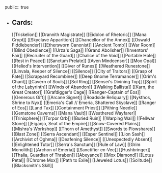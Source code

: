 public:: true
- ## Cards:
	[[Triskelion]]
	[[Drannith Magistrate]]
	[[Eidolon of Rhetoric]]
	[[Mana Crypt]]
	[[Skyclave Apparition]]
	[[Chancellor of the Annex]]
	[[Oswald Fiddlebender]]
	[[Ethersworn Canonist]]
	[[Ancient Tomb]]
	[[War Room]]
	[[Blind Obedience]]
	[[Urza's Saga]]
	[[Grand Abolisher]]
	[[Inventors' Fair]]
	[[Recruiter of the Guard]]
	[[Chalice of the Void]]
	[[Portable Hole]]
	[[Rest in Peace]]
	[[Sanctum Prelate]]
	[[Aven Mindcensor]]
	[[Mox Opal]]
	[[Heliod's Intervention]]
	[[Giver of Runes]]
	[[Weathered Runestone]]
	[[Linvala, Keeper of Silence]]
	[[Silence]]
	[[City of Traitors]]
	[[Grasp of Fate]]
	[[Scrapyard Recombiner]]
	[[Deep Gnome Terramancer]]
	[[Orim's Chant]]
	[[Cavern of Souls]]
	[[Sol Ring]]
	[[Sensei's Divining Top]]
	[[Spirit of the Labyrinth]]
	[[Winds of Abandon]]
	[[Walking Ballista]]
	[[Karn, the Great Creator]]
	[[Grafdigger's Cage]]
	[[Ranger-Captain of Eos]]
	[[Generous Gift]]
	[[Arcane Signet]]
	[[Roadside Reliquary]]
	[[Nykthos, Shrine to Nyx]]
	[[Emeria's Call // Emeria, Shattered Skyclave]]
	[[Ranger of Eos]]
	[[Land Tax]]
	[[Containment Priest]]
	[[Pithing Needle]]
	[[Gemstone Caverns]]
	[[Mana Vault]]
	[[Weathered Wayfarer]]
	[[Trinisphere]]
	[[Torpor Orb]]
	[[Buried Ruin]]
	[[Warping Wail]]
	[[Fellwar Stone]]
	[[Eiganjo, Seat of the Empire]]
	[[Snow-Covered Plains]]
	[[Mishra's Workshop]]
	[[Thorn of Amethyst]]
	[[Swords to Plowshares]]
	[[Blast Zone]]
	[[Serra Ascendant]]
	[[Esper Sentinel]]
	[[Lion Sash]]
	[[Archivist of Oghma]]
	[[Deafening Silence]]
	[[Unexpectedly Absent]]
	[[Enlightened Tutor]]
	[[Serra's Sanctum]]
	[[Rule of Law]]
	[[Grim Monolith]]
	[[Archon of Emeria]]
	[[Sanctifier en-Vec]]
	[[Hushbringer]]
	[[Thalia, Guardian of Thraben]]
	[[Abeyance]]
	[[Mox Diamond]]
	[[Lotus Petal]]
	[[Chrome Mox]]
	[[Path to Exile]]
	[[Jeweled Lotus]]
	[[Solitude]]
	[[Blacksmith's Skill]]
